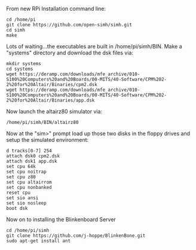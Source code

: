 From new RPi Installation command line:

```
cd /home/pi
git clone https://github.com/open-simh/simh.git
cd simh
make
```

Lots of waiting...the executables are built in /home/pi/simh/BIN. Make a "systems" directory and download the dsk files via:
```
mkdir systems
cd systems
wget https://deramp.com/downloads/mfe_archive/010-S100%20Computers%20and%20Boards/00-MITS/40-Software/CPM%202-2%20for%20Altair/Binaries/cpm2.dsk
wget https://deramp.com/downloads/mfe_archive/010-S100%20Computers%20and%20Boards/00-MITS/40-Software/CPM%202-2%20for%20Altair/Binaries/app.dsk
```
Now launch the altairz80 simulator via:
```
/home/pi/simh/BIN/altairz80
```
Now at the "sim>" prompt load up those two disks in the floppy drives and setup the simulated environment:
```
d tracks[0-7] 254
attach dsk0 cpm2.dsk
attach dsk1 app.dsk
set cpu 64k
set cpu noitrap
set cpu z80
set cpu altairrom
set cpu nonbanked
reset cpu
set sio ansi
set sio nosleep
boot dsk
```
Now on to installing the Blinkenboard Server
```
cd /home/pi/simh
git clone https://github.com/j-hoppe/BlinkenBone.git
sudo apt-get install ant



```
